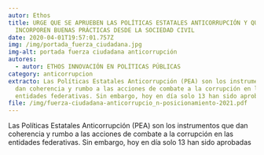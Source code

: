 ```yaml
---
autor: Ethos
title: URGE QUE SE APRUEBEN LAS POLÍTICAS ESTATALES ANTICORRUPCIÓN Y QUE
  INCORPOREN BUENAS PRÁCTICAS DESDE LA SOCIEDAD CIVIL
date: 2020-04-01T19:57:01.757Z
img: /img/portada_fuerza_ciudadana.jpg
img-alt: portada fuerza ciudadana anticorrupción
autores:
  - autor: ETHOS INNOVACIÓN EN POLÍTICAS PÚBLICAS
category: anticorrupcion
extracto: Las Políticas Estatales Anticorrupción (PEA) son los instrumentos que
  dan coherencia y rumbo a las acciones de combate a la corrupción en las
  entidades federativas. Sin embargo, hoy en día solo 13 han sido aprobadas
file: /img/fuerza-ciudadana-anticorrupcio_n-posicionamiento-2021.pdf
---
```

<!--StartFragment-->

Las Políticas Estatales Anticorrupción (PEA) son los instrumentos que dan coherencia y rumbo a las acciones de combate a la corrupción en las entidades federativas. Sin embargo, hoy en día solo 13 han sido aprobadas

<!--EndFragment-->